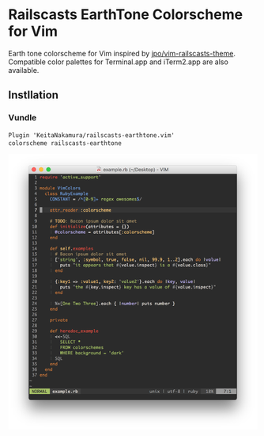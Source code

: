 # Railscasts EarthTone Colorscheme for Vim

Earth tone colorscheme for Vim inspired by [jpo/vim-railscasts-theme](https://github.com/jpo/vim-railscasts-theme). Compatible color palettes for Terminal.app and iTerm2.app are also available.

## Instllation

### Vundle

```vim:~/.vimrc
Plugin 'KeitaNakamura/railscasts-earthtone.vim'
colorscheme railscasts-earthtone
```

<img src="https://github.com/KeitaNakamura/railscasts-earthtone.vim/blob/master/Screenshot%202016-05-01%2021.48.03.png" width="640">
